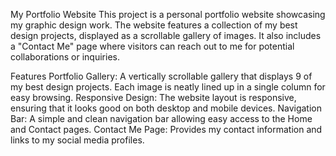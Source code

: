 
My Portfolio Website
This project is a personal portfolio website showcasing my graphic design work. The website features a collection of my best design projects, displayed as a scrollable gallery of images. It also includes a "Contact Me" page where visitors can reach out to me for potential collaborations or inquiries.

Features
Portfolio Gallery: A vertically scrollable gallery that displays 9 of my best design projects. Each image is neatly lined up in a single column for easy browsing.
Responsive Design: The website layout is responsive, ensuring that it looks good on both desktop and mobile devices.
Navigation Bar: A simple and clean navigation bar allowing easy access to the Home and Contact pages.
Contact Me Page: Provides my contact information and links to my social media profiles.
